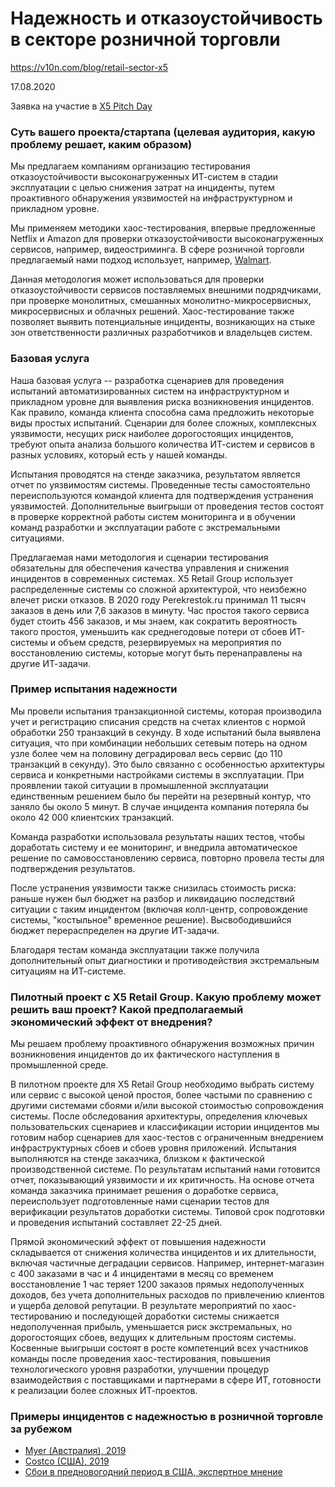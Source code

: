 # Надежность и отказоустойчивость в секторе розничной торговли

<https://v10n.com/blog/retail-sector-x5>

17.08.2020

Заявка на участие в [X5 Pitch Day](https://x5pitch-day.iidf.ru)

### Суть вашего проекта/стартапа (целевая аудитория, какую проблему решает, каким образом)

Мы предлагаем компаниям организацию тестирования отказоустойчивости высоконагруженных ИТ-систем в стадии эксплуатации с целью снижения затрат на инциденты, путем проактивного обнаружения уязвимостей на инфраструктурном и прикладном уровне.

Мы применяем методики хаос-тестирования, впервые предложенные Netflix и Amazon для проверки отказоустойчивости высоконагруженных сервисов, например, видеостриминга. В сфере розничной торговли предлагаемый нами подход использует, например, [Walmart](https://www.gremlin.com/blog/vilas-veeraraghaven-practicing-chaos-engineering-at-walmart-chaos-conf-2018).

Данная методология может использоваться для проверки отказоустойчивости сервисов поставляемых внешними подрядчиками, при проверке монолитных, смешанных монолитно-микросервисных, микросервисных и облачных решений. Хаос-тестирование также позволяет выявить потенциальные инциденты, возникающих на стыке зон ответственности различных разработчиков и владельцев систем.

### Базовая услуга 

Наша базовая услуга -- разработка сценариев для проведения испытаний автоматизированных систем на инфраструктурном и прикладном уровне для выявления риска возникновения инцидентов. Как правило, команда клиента способна сама предложить некоторые виды простых испытаний. Сценарии для более сложных, комплексных уязвимости, несущих риск наиболее дорогостоящих инцидентов, требуют опыта анализа большого количества ИТ-систем и сервисов в разных условиях, который есть у нашей команды. 

Испытания проводятся на стенде заказчика, результатом является отчет по уязвимостям системы. Проведенные тесты самостоятельно переиспользуются командой клиента для подтверждения устранения уязвимостей. Дополнительные выигрыши от проведения тестов состоят в проверке корректной работы систем мониторинга и в обучении команд разработки и эксплуатации работе с экстремальными ситуациями.

Предлагаемая нами методология и сценарии тестирования обязательны для обеспечения качества управления и снижения инцидентов в современных системах. X5 Retail Group использует распределенные системы со сложной архитектурой, что неизбежно влечет риски отказов.  В 2020 году Perekrestok.ru принимал 11 тысяч заказов в день или 7,6 заказов в минуту. Час простоя такого сервиса будет стоить 456 заказов, и мы знаем, как сократить вероятность такого простоя, уменьшить как среднегодовые потери от сбоев ИТ-системы и объем средств, резервируемых на мероприятия по восстановлению системы, которые могут быть перенаправлены на другие ИТ-задачи.

### Пример испытания надежности 

Мы провели испытания транзакционной системы, которая производила учет и регистрацию списания средств на счетах клиентов с нормой обработки 250 транзакций в секунду. В ходе испытаний была выявлена ситуация, что при комбинации небольших сетевым потерь на одном узле более чем на половину деградировал весь сервис (до 110 транзакций в секунду). Это было связанно с особенностью архитектуры сервиса и конкретными настройками системы в эксплуатации. При проявлении такой ситуации в промышленной эксплуатации единственным решением было бы перейти на резервный контур, что заняло бы около 5 минут. В случае инцидента компания потеряла бы около 42 000 клиентских транзакций. 

Команда разработки использовала результаты наших тестов, чтобы доработать систему и ее мониторинг, и внедрила автоматическое решение по самовосстановлению сервиса, повторно провела тесты для подтверждения результатов. 

После устранения уязвимости также снизилась стоимость риска: раньше нужен был бюджет на разбор и ликвидацию последствий ситуации с таким инцидентом (включая колл-центр, сопровождение системы, "костыльное" временное решение). Высвободившийся бюджет перераспределен на другие ИТ-задачи.

Благодаря тестам команда эксплуатации также получила дополнительный опыт диагностики и противодействия экстремальным ситуациям на ИТ-системе.

### Пилотный проект с X5 Retail Group. Какую проблему может решить ваш проект? Какой предполагаемый экономический эффект от внедрения?

Мы решаем проблему проактивного обнаружения возможных причин возникновения инцидентов до их фактического наступления в промышленной среде. 

В пилотном проекте для X5 Retail Group необходимо выбрать систему или сервис с высокой ценой простоя, более частыми по сравнению с другими системами сбоями и/или высокой стоимостью сопровождения системы. После обследования архитектуры, определения ключевых пользовательских сценариев и классификации истории инцидентов мы готовим набор сценариев для хаос-тестов с ограниченным внедрением инфраструктурных сбоев и сбоев уровня приложений. Испытания выполняются на стенде заказчика, близком к фактической производственной системе. По результатам испытаний нами готовится отчет, показывающий уязвимости и их критичность. На основе отчета команда заказчика принимает решения о доработке сервиса, переиспользует подготовленные нами сценарии тестов для верификации результатов доработки системы. Типовой срок подготовки и проведения испытаний составляет 22-25 дней.

Прямой экономический эффект от повышения надежности складывается от снижения количества инцидентов и их длительности, включая частичные деградации сервисов. Например, интернет-магазин с 400 заказами в час и 4 инцидентами в месяц со временем восстановление 1 час теряет 1200 заказов прямых недополученных доходов, без учета дополнительных расходов по привлечению клиентов и ущерба деловой репутации. В результате мероприятий по хаос-тестированию и последующей доработки системы снижается недополученная прибыль, уменьшается риск экстремальных, но дорогостоящих сбоев, ведущих к длительным простоям системы. Косвенные выигрыши состоят в росте компетенций всех участников команды после проведения хаос-тестирования, повышения технологического уровня разработки, улучшении процедур взаимодействия с поставщиками и партнерами в сфере ИТ, готовности к реализации более сложных ИТ-проектов.

### Примеры инцидентов с надежностью в розничной торговле за рубежом 

- [Myer (Австралия), 2019](https://www.abc.net.au/news/2019-12-14/myer-cash-registers-crash-during-peak-christmas-shopping/11800466)
- [Costcо (США), 2019](https://www.businessinsider.com/costco-website-outage-costs-millions-in-sales-2019-11)
- [Сбои в предновогодний период в США, экспертное мнение](https://www.retaildive.com/news/are-retailers-doomed-for-more-outages-this-holiday-season/564239)